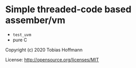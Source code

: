 # Simple threaded-code based assember/vm

* `test_uvm`
* pure C

Copyright (c) 2020 Tobias Hoffmann

License: http://opensource.org/licenses/MIT

